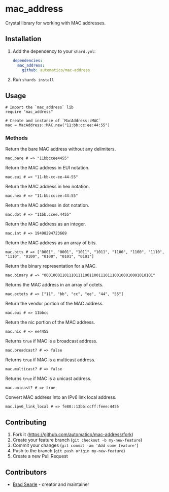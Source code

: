 # mac_address

Crystal library for working with MAC addresses.

## Installation

1. Add the dependency to your `shard.yml`:

   ```yaml
   dependencies:
     mac_address:
       github: automatico/mac-address
   ```

2. Run `shards install`

## Usage

```crystal
# Import the `mac_address` lib
require "mac_address"

# Create and instance of `MacAddress::MAC`
mac = MacAddress::MAC.new("11:bb:cc:ee:44:55")
```

### Methods

Return the bare MAC address without any delimiters.
```crystal
mac.bare # => "11bbccee4455"
```

Return the MAC address in EUI notation.
```crystal
mac.eui # => "11-bb-cc-ee-44-55"
```

Return the MAC address in hex notation.
```crystal
mac.hex # => "11:bb:cc:ee:44:55"
```

Return the MAC address in dot notation.
```crystal
mac.dot # => "11bb.ccee.4455"
```

Return the MAC address as an integer.
```crystal
mac.int # => 19498294723669
```

Return the MAC address as an array of bits.
```crystal
mac.bits # => ["0001", "0001", "1011", "1011", "1100", "1100", "1110", "1110", "0100", "0100", "0101", "0101"]
```

Return the binary representation for a MAC.
```crystal
mac.binary # => "000100011011101111001100111011100100010001010101"
```

Returns the MAC address in an array of octets.
```crystal
mac.octets # => ["11", "bb", "cc", "ee", "44", "55"]
```

Return the vendor portion of the MAC address.
```crystal
mac.oui # => 11bbcc
```

Return the nic portion of the MAC address.
```crystal
mac.nic # => ee4455
```

Returns `true` if MAC is a broadcast address.
```crystal
mac.broadcast? # => false
```

Returns `true` if MAC is a multicast address.
```crystal
mac.multicast? # => false
```

Returns `true` if MAC is a unicast address.
```crystal
mac.unicast? # => true
```

Convert MAC address into an IPv6 link local address.
```crystal
mac.ipv6_link_local # => fe80::13bb:ccff:feee:4455
```

## Contributing

1. Fork it (<https://github.com/automatico/mac-address/fork>)
2. Create your feature branch (`git checkout -b my-new-feature`)
3. Commit your changes (`git commit -am 'Add some feature'`)
4. Push to the branch (`git push origin my-new-feature`)
5. Create a new Pull Request

## Contributors

- [Brad Searle](https://github.com/bwks) - creator and maintainer
